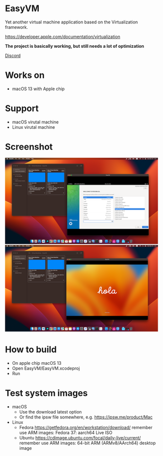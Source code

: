 # EasyVM

Yet another virtual machine application based on the Virtualization framework.

https://developer.apple.com/documentation/virtualization

**The project is basically working, but still needs a lot of optimization**

[Discord](https://discord.gg/uxuy3vVtWs)

# Works on

- macOS 13 with Apple chip

# Support

- macOS virutal machine
- Linux virutal machine

# Screenshot

![screenshot1](./Assets/screenshot1.png)
![screenshot2](./Assets/screenshot2.png)


# How to build

- On apple chip macOS 13
- Open EasyVM/EasyVM.xcodeproj
- Run


# Test system images

- macOS
    - Use the download latest option
    - Or find the ipsw file somewhere, e.g. https://ipsw.me/product/Mac
- Linux
    - Fedora https://getfedora.org/en/workstation/download/ remember use ARM images: Fedora 37: aarch64 Live ISO
    - Ubuntu https://cdimage.ubuntu.com/focal/daily-live/current/ remember use ARM images: 64-bit ARM (ARMv8/AArch64) desktop image